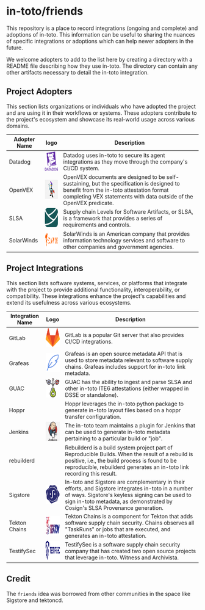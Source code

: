 # in-toto/friends

This repository is a place to record integrations (ongoing and complete) and adoptions of in-toto. This information can be useful to sharing the nuances of specific integrations or adoptions which can help newer adopters in the future.

We welcome adopters to add to the list here by creating a directory with a README file describing how they use in-toto. The directory can contain any other artifacts necessary to detail the in-toto integration.


## Project Adopters
This section lists organizations or individuals who have adopted the project and are using it in their workflows or systems. These adopters contribute to the project's ecosystem and showcase its real-world usage across various domains.

| Adopter Name  | logo | Description |
|---------------|------|-------------|
| Datadog       |<img src="img/Adopters_logo/Datadog_logo.png" width="50" height="50">|Datadog uses in-toto to secure its agent integrations as they move through the company's CI/CD system. |
| OpenVEX       |<img src="img/Adopters_logo/OpenVEX_logo.png" width="50" height="50">|OpenVEX documents are designed to be self-sustaining, but the specification is designed to benefit from the in-toto attestation format completing VEX statements with data outside of the OpenVEX predicate. |
| SLSA          |<img src="img/Adopters_logo/SLSA_logo.svg" width="50" height="50">|Supply chain Levels for Software Artifacts, or SLSA, is a framework that provides a series of requirements and controls. |
| SolarWinds    |<img src="img/Adopters_logo/Solarwinds_Logo.png" width="50" height="50">|SolarWinds is an American company that provides information technology services and software to other companies and government agencies. |


## Project Integrations
This section lists software systems, services, or platforms that integrate with the project to provide additional functionality, interoperability, or compatibility. These integrations enhance the project's capabilities and extend its usefulness across various ecosystems.

| Integration Name | Logo | Description |
|------------------|------|-------------|
| GitLab           | <img src="img/Integrations_logo/Gitlab_logo.png" width="50" height="50">| GitLab is a popular Git server that also provides CI/CD integrations. |
| Grafeas          |<img src="img/Integrations_logo/Grafeas_logo.png" width="50" height="50">| Grafeas is an open source metadata API that is used to store metadata relevant to software supply chains. Grafeas includes support for in-toto link metadata. |
| GUAC             |<img src="img/Integrations_logo/Guac_logo.png" width="50" height="50">| GUAC has the ability to ingest and parse SLSA and other in-toto ITE6 attestations (either wrapped in DSSE or standalone). |
| Hoppr            || Hoppr leverages the in-toto python package to generate in-toto layout files based on a hoppr transfer configuration. |
| Jenkins          |<img src="img/Integrations_logo/Jenkins_logo.png" width="50" height="50">| The in-toto team maintains a plugin for Jenkins that can be used to generate in-toto metadata pertaining to a particular build or "job". |
| rebuilderd       || Rebuilderd is a build system project part of Reproducible Builds. When the result of a rebuild is positive, i.e., the build process is found to be reproducible, rebuilderd generates an in-toto link recording this result. |
| Sigstore         |<img src="img/Integrations_logo/Sistore_logo.png" width="50" height="50">| In-toto and Sigstore are complementary in their efforts, and Sigstore integrates in-toto in a number of ways. Sigstore's keyless signing can be used to sign in-toto metadata, as demonstrated by Cosign's SLSA Provenance generation. |
| Tekton Chains    | <img src="img/Integrations_logo/Tekton_logo.png" width="50" height="50">| Tekton Chains is a component for Tekton that adds software supply chain security. Chains observes all "TaskRuns" or jobs that are executed, and generates an in-toto attestation. |
| TestifySec       |<img src="img/Integrations_logo/Testifysec_logo.svg" width="50" height="50">| TestifySec is a software supply chain security company that has created two open source projects that leverage in-toto. Witness and Archivista. |


## Credit

The `friends` idea was borrowed from other communities in the space like Sigstore and tektoncd.
